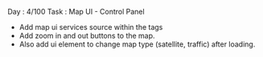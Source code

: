 Day : 4/100
Task : Map UI - Control Panel
- Add map ui services source within the <head></head> tags
- Add zoom in and out buttons to the map.
- Also add ui element to change map type (satellite, traffic) after loading.